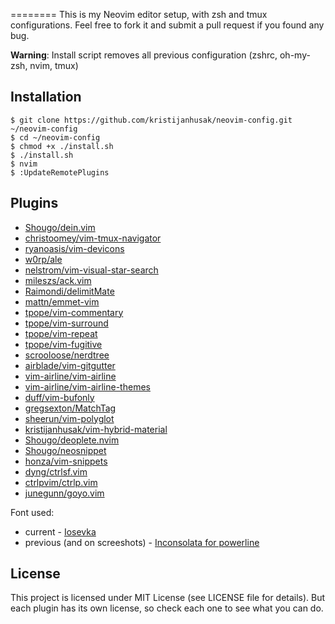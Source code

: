 
========
This is my Neovim editor setup, with zsh and tmux configurations.
Feel free to fork it
and submit a pull request if you found any bug.

**Warning**: Install script removes all previous configuration (zshrc, oh-my-zsh, nvim, tmux)

Installation
-----------

    $ git clone https://github.com/kristijanhusak/neovim-config.git ~/neovim-config
    $ cd ~/neovim-config
    $ chmod +x ./install.sh
    $ ./install.sh
    $ nvim
    $ :UpdateRemotePlugins

Plugins
----------------

* [Shougo/dein.vim](http://github.com/Shougo/dein.vim)
* [christoomey/vim-tmux-navigator](http://github.com/christoomey/vim-tmux-navigator)
* [ryanoasis/vim-devicons](http://github.com/ryanoasis/vim-devicons)
* [w0rp/ale](http://github.com/w0rp/ale)
* [nelstrom/vim-visual-star-search](http://github.com/nelstrom/vim-visual-star-search)
* [mileszs/ack.vim](http://github.com/mileszs/ack.vim)
* [Raimondi/delimitMate](http://github.com/Raimondi/delimitMate)
* [mattn/emmet-vim](http://github.com/mattn/emmet-vim)
* [tpope/vim-commentary](http://github.com/tpope/vim-commentary)
* [tpope/vim-surround](http://github.com/tpope/vim-surround)
* [tpope/vim-repeat](http://github.com/tpope/vim-repeat)
* [tpope/vim-fugitive](http://github.com/tpope/vim-fugitive)
* [scrooloose/nerdtree](http://github.com/scrooloose/nerdtree)
* [airblade/vim-gitgutter](http://github.com/airblade/vim-gitgutter)
* [vim-airline/vim-airline](http://github.com/vim-airline/vim-airline)
* [vim-airline/vim-airline-themes](http://github.com/vim-airline/vim-airline-themes)
* [duff/vim-bufonly](http://github.com/duff/vim-bufonly)
* [gregsexton/MatchTag](http://github.com/gregsexton/MatchTag)
* [sheerun/vim-polyglot](http://github.com/sheerun/vim-polyglot)
* [kristijanhusak/vim-hybrid-material](http://github.com/kristijanhusak/vim-hybrid-material)
* [Shougo/deoplete.nvim](http://github.com/Shougo/deoplete.nvim)
* [Shougo/neosnippet](http://github.com/Shougo/neosnippet)
* [honza/vim-snippets](http://github.com/honza/vim-snippets)
* [dyng/ctrlsf.vim](http://github.com/dyng/ctrlsf.vim)
* [ctrlpvim/ctrlp.vim](http://github.com/ctrlpvim/ctrlp.vim)
* [junegunn/goyo.vim](http://github.com/junegunn/goyo.vim)

Font used:
* current - [Iosevka](https://github.com/be5invis/Iosevka)
* previous (and on screeshots) - [Inconsolata for powerline](https://github.com/ryanoasis/nerd-fonts/blob/master/patched-fonts/Inconsolata/complete/Inconsolata%20for%20Powerline%20Nerd%20Font%20Complete.otf)

License
-------

This project is licensed under MIT License (see LICENSE file for details). But
each plugin has its own license, so check each one to see what you can do.
